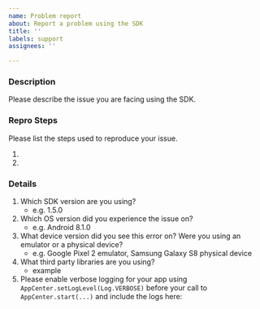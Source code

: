 ```yaml
---
name: Problem report
about: Report a problem using the SDK
title: ''
labels: support
assignees: ''

---
```


<!--
    Thanks for your interest in using the App Center SDK for Android.
    If your issue is not related to using our Android SDK but rather about the product experience like the portal or CI, please create an issue on https://github.com/Microsoft/appcenter instead.
-->

### **Description**

Please describe the issue you are facing using the SDK.

### **Repro Steps**

Please list the steps used to reproduce your issue.

1.
2.

### **Details**

1. Which SDK version are you using?
    - e.g. 1.5.0
2. Which OS version did you experience the issue on?
    - e.g. Android 8.1.0
3. What device version did you see this error on?  Were you using an emulator or a physical device?
    - e.g. Google Pixel 2 emulator, Samsung Galaxy S8 physical device
4. What third party libraries are you using?
    - example
5. Please enable verbose logging for your app using `AppCenter.setLogLevel(Log.VERBOSE)` before your call to `AppCenter.start(...)` and include the logs here:
